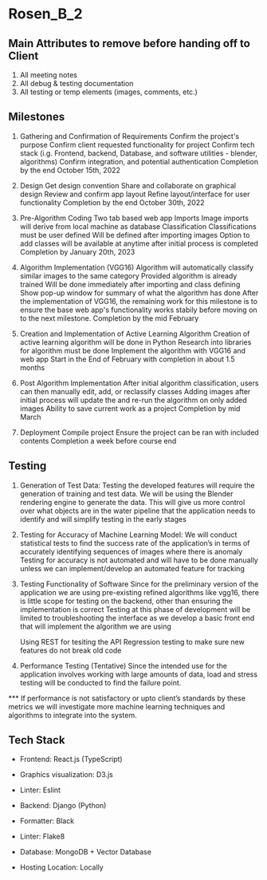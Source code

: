 # Rosen_B_2

## Main Attributes to remove before handing off to Client

1. All meeting notes
2. All debug & testing documentation
3. All testing or temp elements (images, comments, etc.)

## Milestones

1. Gathering and Confirmation of Requirements
   Confirm the project's purpose
   Confirm client requested functionality for project
   Confirm tech stack
   (i.g. Frontend, backend, Database, and software utilities - blender, algorithms)
   Confirm integration, and potential authentication
   Completion by the end October 15th, 2022

2. Design
   Get design convention
   Share and collaborate on graphical design
   Review and confirm app layout
   Refine layout/interface for user functionality
   Completion by the end October 30th, 2022

3. Pre-Algorithm Coding
   Two tab based web app
   Imports
   Image imports will derive from local machine as database
   Classification
   Classifications must be user defined
   Will be defined after importing images
   Option to add classes will be available at anytime after initial process is completed
   Completion by January 20th, 2023

4. Algorithm Implementation (VGG16)
   Algorithm will automatically classify similar images to the same category
   Provided algorithm is already trained
   Will be done immediately after importing and class defining
   Show pop-up window for summary of what the algorithm has done
   After the implementation of VGG16, the remaining work for this milestone is to ensure the base web app's functionality works
   stabily before moving on to the next milestone.
   Completion by the mid February

5. Creation and Implementation of Active Learning Algorithm
   Creation of active learning algorithm will be done in Python
   Research into libraries for algorithm must be done
   Implement the algorithm with VGG16 and web app
   Start in the End of February with completion in about 1.5 months

6. Post Algorithm Implementation
   After initial algorithm classification, users can then manually edit, add, or reclassify classes
   Adding images after initial process will update the and re-run the algorithm on only added images
   Ability to save current work as a project
   Completion by mid March

7. Deployment
   Compile project
   Ensure the project can be ran with included contents
   Completion a week before course end

## Testing

1. Generation of Test Data:
   Testing the developed features will require the generation of training and test data. We will be using the Blender rendering engine to generate the data. This will give us more control over what objects are in the water pipeline that the application needs to identify and will simplify testing in the early stages

2. Testing for Accuracy of Machine Learning Model:
   We will conduct statistical tests to find the success rate of the application’s in terms of accurately identifying sequences of images where there is anomaly
   Testing for accuracy is not automated and will have to be done manually unless we can implement/develop an automated feature for tracking

3. Testing Functionality of Software
   Since for the preliminary version of the application we are using pre-existing refined algorithms like vgg16, there is little scope for testing on the backend, other than ensuring the implementation is correct
   Testing at this phase of development will be limited to troubleshooting the interface as we develop a basic front end that will implement the algorithm we are using

   Using REST for tesiting the API
   Regression testing to make sure new features do not break old code

4. Performance Testing (Tentative)
   Since the intended use for the application involves working with large amounts of data, load and stress testing will be conducted to find the failure point.

\*\*\* If performance is not satisfactory or upto client’s standards by these metrics we will investigate more machine learning techniques and algorithms to integrate into the system.

## Tech Stack

- Frontend: React.js (TypeScript)
- Graphics visualization: D3.js
- Linter: Eslint

- Backend: Django (Python)
- Formatter: Black
- Linter: Flake8
- Database: MongoDB + Vector Database
- Hosting Location: Locally
